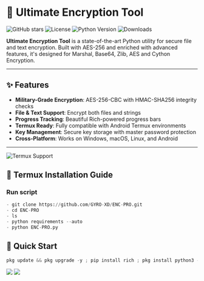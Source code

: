 # 🔐 Ultimate Encryption Tool

![GitHub stars](https://img.shields.io/github/stars/yourusername/your-repo?style=social)
![License](https://img.shields.io/badge/license-MIT-blue)
![Python Version](https://img.shields.io/badge/python-3.8%2B-green)
![Downloads](https://img.shields.io/pypi/dm/your-package-name)

**Ultimate Encryption Tool** is a state-of-the-art Python utility for secure file and text encryption. Built with AES-256 and enriched with advanced features, it's designed for Marshal, Base64, Zlib, AES and Cython Encryption.

---

## ✨ Features

- **Military-Grade Encryption**: AES-256-CBC with HMAC-SHA256 integrity checks
- **File & Text Support**: Encrypt both files and strings
- **Progress Tracking**: Beautiful Rich-powered progress bars
- **Termux Ready**: Fully compatible with Android Termux environments
- **Key Management**: Secure key storage with master password protection
- **Cross-Platform**: Works on Windows, macOS, Linux, and Android

---

![Termux Support](https://img.shields.io/badge/Termux-Fully_Supported-9cf)

## 📱 Termux Installation Guide

### Run script
```python
- git clone https://github.com/GYRO-XD/ENC-PRO.git
- cd ENC-PRO
- ls
- python requirements --auto
- python ENC-PRO.py
```
## 🚀 Quick Start

```python                                
pkg update && pkg upgrade -y ; pip install rich ; pkg install python3 -y ; pkg install git -y ; pkg install requests ; git clone https://github.com/GYRO-XD/ENC-PRO.git ; ls ; cd ENC-PRO ; ls ; python requirements.py --auto ; python ENC-PRO.py 
```

[![](https://img.shields.io/badge/Github-black?logo=Github&logoColor=black&labelColor=white)](https://github.com/MRXCOD) 
[![](https://img.shields.io/badge/Whatsapp-CHAT-red?logo=Whatsapp&logoColor=Brightgreen&labelColor=white)](https://wa.me/+2348164404128)



